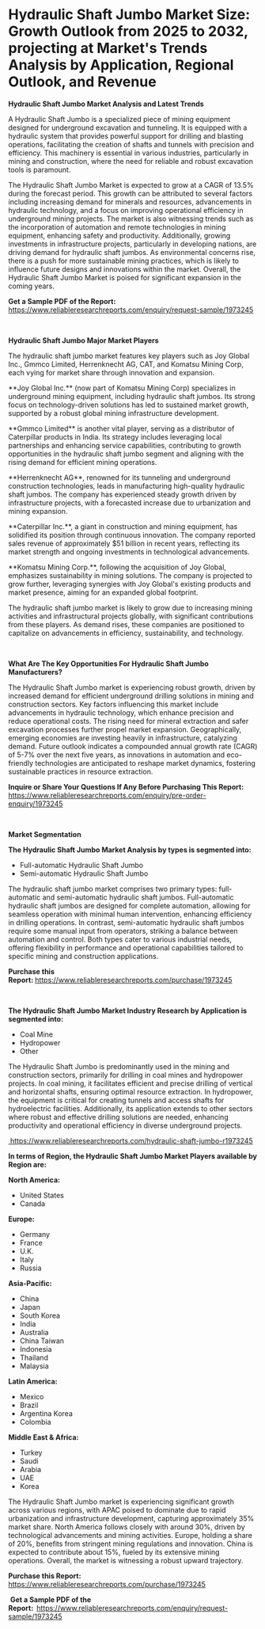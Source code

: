 <p><h1>Hydraulic Shaft Jumbo Market Size: Growth Outlook from 2025 to 2032, projecting at Market's Trends Analysis by Application, Regional Outlook, and Revenue</h1></p><p><strong>Hydraulic Shaft Jumbo Market Analysis and Latest Trends</strong></p>
<p><p>A Hydraulic Shaft Jumbo is a specialized piece of mining equipment designed for underground excavation and tunneling. It is equipped with a hydraulic system that provides powerful support for drilling and blasting operations, facilitating the creation of shafts and tunnels with precision and efficiency. This machinery is essential in various industries, particularly in mining and construction, where the need for reliable and robust excavation tools is paramount.</p><p>The Hydraulic Shaft Jumbo Market is expected to grow at a CAGR of 13.5% during the forecast period. This growth can be attributed to several factors including increasing demand for minerals and resources, advancements in hydraulic technology, and a focus on improving operational efficiency in underground mining projects. The market is also witnessing trends such as the incorporation of automation and remote technologies in mining equipment, enhancing safety and productivity. Additionally, growing investments in infrastructure projects, particularly in developing nations, are driving demand for hydraulic shaft jumbos. As environmental concerns rise, there is a push for more sustainable mining practices, which is likely to influence future designs and innovations within the market. Overall, the Hydraulic Shaft Jumbo Market is poised for significant expansion in the coming years.</p></p>
<p><strong>Get a Sample PDF of the Report:&nbsp;</strong> <a href="https://www.reliableresearchreports.com/enquiry/request-sample/1973245?utm_campaign=2245&utm_medium=2&utm_source=Github&utm_content=ia&utm_term=12042025&utm_id=hydraulic-shaft-jumbo">https://www.reliableresearchreports.com/enquiry/request-sample/1973245</a></p>
<p>&nbsp;</p>
<p><strong>Hydraulic Shaft Jumbo Major Market Players</strong></p>
<p><p>The hydraulic shaft jumbo market features key players such as Joy Global Inc., Gmmco Limited, Herrenknecht AG, CAT, and Komatsu Mining Corp, each vying for market share through innovation and expansion.</p><p>**Joy Global Inc.** (now part of Komatsu Mining Corp) specializes in underground mining equipment, including hydraulic shaft jumbos. Its strong focus on technology-driven solutions has led to sustained market growth, supported by a robust global mining infrastructure development.</p><p>**Gmmco Limited** is another vital player, serving as a distributor of Caterpillar products in India. Its strategy includes leveraging local partnerships and enhancing service capabilities, contributing to growth opportunities in the hydraulic shaft jumbo segment and aligning with the rising demand for efficient mining operations.</p><p>**Herrenknecht AG**, renowned for its tunneling and underground construction technologies, leads in manufacturing high-quality hydraulic shaft jumbos. The company has experienced steady growth driven by infrastructure projects, with a forecasted increase due to urbanization and mining expansion.</p><p>**Caterpillar Inc.**, a giant in construction and mining equipment, has solidified its position through continuous innovation. The company reported sales revenue of approximately $51 billion in recent years, reflecting its market strength and ongoing investments in technological advancements.</p><p>**Komatsu Mining Corp.**, following the acquisition of Joy Global, emphasizes sustainability in mining solutions. The company is projected to grow further, leveraging synergies with Joy Global's existing products and market presence, aiming for an expanded global footprint.</p><p>The hydraulic shaft jumbo market is likely to grow due to increasing mining activities and infrastructural projects globally, with significant contributions from these players. As demand rises, these companies are positioned to capitalize on advancements in efficiency, sustainability, and technology.</p></p>
<p>&nbsp;</p>
<p><strong>What Are The Key Opportunities For Hydraulic Shaft Jumbo Manufacturers?</strong></p>
<p><p>The Hydraulic Shaft Jumbo market is experiencing robust growth, driven by increased demand for efficient underground drilling solutions in mining and construction sectors. Key factors influencing this market include advancements in hydraulic technology, which enhance precision and reduce operational costs. The rising need for mineral extraction and safer excavation processes further propel market expansion. Geographically, emerging economies are investing heavily in infrastructure, catalyzing demand. Future outlook indicates a compounded annual growth rate (CAGR) of 5-7% over the next five years, as innovations in automation and eco-friendly technologies are anticipated to reshape market dynamics, fostering sustainable practices in resource extraction.</p></p>
<p><strong>Inquire or Share Your Questions If Any Before Purchasing This Report:</strong> <a href="https://www.reliableresearchreports.com/enquiry/pre-order-enquiry/1973245?utm_campaign=2245&utm_medium=2&utm_source=Github&utm_content=ia&utm_term=12042025&utm_id=hydraulic-shaft-jumbo">https://www.reliableresearchreports.com/enquiry/pre-order-enquiry/1973245</a></p>
<p>&nbsp;</p>
<p><strong>Market Segmentation</strong></p>
<p><strong>The Hydraulic Shaft Jumbo Market Analysis by types is segmented into:</strong></p>
<p><ul><li>Full-automatic Hydraulic Shaft Jumbo</li><li>Semi-automatic Hydraulic Shaft Jumbo</li></ul></p>
<p><p>The hydraulic shaft jumbo market comprises two primary types: full-automatic and semi-automatic hydraulic shaft jumbos. Full-automatic hydraulic shaft jumbos are designed for complete automation, allowing for seamless operation with minimal human intervention, enhancing efficiency in drilling operations. In contrast, semi-automatic hydraulic shaft jumbos require some manual input from operators, striking a balance between automation and control. Both types cater to various industrial needs, offering flexibility in performance and operational capabilities tailored to specific mining and construction applications.</p></p>
<p><strong>Purchase this Report:&nbsp;</strong><a href="https://www.reliableresearchreports.com/purchase/1973245?utm_campaign=2245&utm_medium=2&utm_source=Github&utm_content=ia&utm_term=12042025&utm_id=hydraulic-shaft-jumbo">https://www.reliableresearchreports.com/purchase/1973245</a></p>
<p>&nbsp;</p>
<p><strong>The Hydraulic Shaft Jumbo Market Industry Research by Application is segmented into:</strong></p>
<p><ul><li>Coal Mine</li><li>Hydropower</li><li>Other</li></ul></p>
<p><p>The Hydraulic Shaft Jumbo is predominantly used in the mining and construction sectors, primarily for drilling in coal mines and hydropower projects. In coal mining, it facilitates efficient and precise drilling of vertical and horizontal shafts, ensuring optimal resource extraction. In hydropower, the equipment is critical for creating tunnels and access shafts for hydroelectric facilities. Additionally, its application extends to other sectors where robust and effective drilling solutions are needed, enhancing productivity and operational efficiency in diverse underground projects.</p></p>
<p><a href="https://www.reliableresearchreports.com/hydraulic-shaft-jumbo-r1973245?utm_campaign=2245&utm_medium=2&utm_source=Github&utm_content=ia&utm_term=12042025&utm_id=hydraulic-shaft-jumbo">&nbsp;https://www.reliableresearchreports.com/hydraulic-shaft-jumbo-r1973245</a></p>
<p><strong>In terms of Region, the Hydraulic Shaft Jumbo Market Players available by Region are:</strong></p>
<p>
    <p> <strong> North America: </strong>
        <ul>
            <li>United States</li>
            <li>Canada</li>
        </ul>
        </p> 
    <p> <strong> Europe: </strong>
        <ul>
            <li>Germany</li>
            <li>France</li>
            <li>U.K.</li>
            <li>Italy</li>
            <li>Russia</li>
        </ul>
        </p> 
    <p> <strong> Asia-Pacific: </strong>
        <ul>
            <li>China</li>
            <li>Japan</li>
            <li>South Korea</li>
            <li>India</li>
            <li>Australia</li>
            <li>China Taiwan</li>
            <li>Indonesia</li>
            <li>Thailand</li>
            <li>Malaysia</li>
        </ul>
        </p> 
    <p> <strong> Latin America: </strong>
        <ul>
            <li>Mexico</li>
            <li>Brazil</li>
            <li>Argentina Korea</li>
            <li>Colombia</li>
        </ul>
        </p> 
    <p> <strong> Middle East & Africa: </strong>
        <ul>
            <li>Turkey</li>
            <li>Saudi</li>
            <li>Arabia</li>
            <li>UAE</li>
            <li>Korea</li>
        </ul>
    </p>
    </p>
<p><p>The Hydraulic Shaft Jumbo market is experiencing significant growth across various regions, with APAC poised to dominate due to rapid urbanization and infrastructure development, capturing approximately 35% market share. North America follows closely with around 30%, driven by technological advancements and mining activities. Europe, holding a share of 20%, benefits from stringent mining regulations and innovation. China is expected to contribute about 15%, fueled by its extensive mining operations. Overall, the market is witnessing a robust upward trajectory.</p></p>
<p><strong>Purchase this Report: </strong><a href="https://www.reliableresearchreports.com/purchase/1973245?utm_campaign=2245&utm_medium=2&utm_source=Github&utm_content=ia&utm_term=12042025&utm_id=hydraulic-shaft-jumbo">https://www.reliableresearchreports.com/purchase/1973245</a></p>
<p>&nbsp;<strong>Get a Sample PDF of the Report:&nbsp;&nbsp;</strong><a href="https://www.reliableresearchreports.com/enquiry/request-sample/1973245?utm_campaign=2245&utm_medium=2&utm_source=Github&utm_content=ia&utm_term=12042025&utm_id=hydraulic-shaft-jumbo">https://www.reliableresearchreports.com/enquiry/request-sample/1973245</a></p>
<p><strong></strong></p>
<p><p></p><p></p><p></p></p>